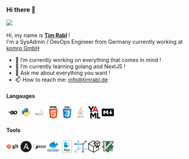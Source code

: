 ### Hi there 👋 ###

![](https://visitor-badge.glitch.me/badge?page_id=timrabl.timrabl)

Hi, my name is [**Tim Rabl**](https://www.timrabl.de) !  
I'm a SysAdmin / DevOps Engineer from Germany currently working at [komro GmbH](https://www.komro.net)

- 🔭 I’m currently working on everything that comes in mind !
- 🌱 I’m currently learning golang and NextJS !
- 💬 Ask me about everything you want !
- 📫 How to reach me: info@timrabl.de

#### Langauges ####

<code><img height="32" src="https://raw.githubusercontent.com/github/explore/main/topics/go/go.png"></code>
<code><img height="32" src="https://raw.githubusercontent.com/github/explore/main/topics/python/python.png"></code>
<code><img height="32" src="https://raw.githubusercontent.com/github/explore/main/topics/mysql/mysql.png"></code>
<code><img height="32" src="https://raw.githubusercontent.com/github/explore/main/topics/html/html.png"></code>
<code><img height="32" src="https://raw.githubusercontent.com/github/explore/main/topics/css/css.png"></code>
<code><img height="32" src="https://raw.githubusercontent.com/github/explore/main/topics/java/java.png"></code>
<code><img height="32" src="https://raw.githubusercontent.com/github/explore/main/topics/yaml/yaml.png"></code>
<code><img height="32" src="https://raw.githubusercontent.com/github/explore/main/topics/markdown/markdown.png"></code>

#### Tools ####

<code><img height="32" src="https://raw.githubusercontent.com/github/explore/main/topics/git/git.png"></code>
<code><img height="32" src="https://raw.githubusercontent.com/github/explore/main/topics/ansible/ansible.png"></code>
<code><img height="32" src="https://raw.githubusercontent.com/github/explore/main/topics/bash/bash.png"></code>
<code><img height="32" src="https://raw.githubusercontent.com/github/explore/main/topics/docker/docker.png"></code>
<code><img height="32" src="https://raw.githubusercontent.com/github/explore/main/topics/macos/macos.png"></code>
<code><img height="32" src="https://raw.githubusercontent.com/github/explore/main/topics/netbox/netbox.png"></code>
<code><img height="32" src="https://raw.githubusercontent.com/github/explore/main/topics/saltstack/saltstack.png"></code>
<code><img height="32" src="https://raw.githubusercontent.com/github/explore/main/topics/vim/vim.png"></code>
